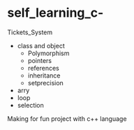 # self_learning_c-
Tickets_System
  - class and object
    - Polymorphism
    - pointers
    - references
    - inheritance
    - setprecision
  - arry
  - loop
  - selection

Making for fun project with c++ language
